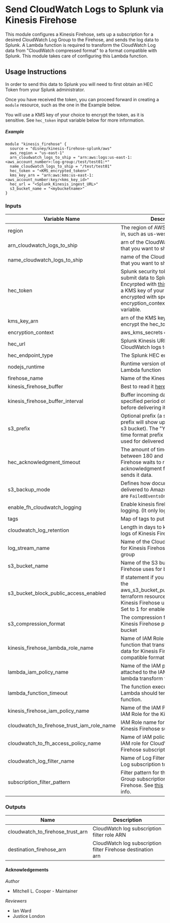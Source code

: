 # Send CloudWatch Logs to Splunk via Kinesis Firehose

This module configures a Kinesis Firehose, sets up a subscription for a desired CloudWatch Log Group to the Firehose, and sends the log data to Splunk.  A Lambda function is required to transform the CloudWatch Log data from "CloudWatch compressed format" to a format compatible with Splunk.  This module takes care of configuring this Lambda function.

## Usage Instructions

In order to send this data to Splunk you will need to first obtain an HEC Token from your Splunk administrator.

Once you have received the token, you can proceed forward in creating a `module` resource, such as the one in the Example below.

You will use a KMS key of your choice to encrypt the token, as it is sensitive.  See `hec_token` input variable below for more information.

##### Example
```
module "kinesis_firehose" {
  source = "disney/kinesis-firehose-splunk/aws"
  aws_region = "us-east-1"
  arn_cloudwatch_logs_to_ship = "arn:aws:logs:us-east-1:<aws_account_number>:log-group:/test/test01:*"  
  name_cloudwatch_logs_to_ship = "/test/test01"
  hec_token = "<KMS_encrypted_token>"
  kms_key_arn = "arn:aws:kms:us-east-1:<aws_account_number:key/<kms_key_id>"
  hec_url = "<Splunk_Kinesis_ingest_URL>"
  s3_bucket_name = "<mybucketname>"
}

```

### Inputs

| Variable Name | Description | Type  | Default | Required |
|---------------|-------------|-------|---------|----------|
| region | The region of AWS you want to work in, such as us-west-2 or us-east-1 | string | - | yes |
| arn_cloudwatch_logs_to_ship | arn of the CloudWatch Log Group that you want to ship to Splunk. | string | - | yes |
| name_cloudwatch_logs_to_ship | name of the CloudWatch Log Group that you want to ship to Splunk. | string | - | yes |
| hec_token | Splunk security token needed to submit data to Splunk vai HEC URL. Encyrpted with [this](https://www.terraform.io/docs/providers/aws/d/kms_secrets.html#example-usage) procedure using a KMS key of your choice. If encrypted with specific encryption_context please set that variable. | string | - | yes |
| kms_key_arn | arn of the KMS key you used to encrypt the hec_token | string | - | yes |
| encryption_context | aws_kms_secrets encryption context | map | `{}` | no |
| hec_url | Splunk Kinesis URL for submitting CloudWatch logs to splunk | string | - | yes |
| hec_endpoint_type | The Splunk HEC endpoint type. | string | `Raw` | no |
| nodejs_runtime | Runtime version of nodejs for Lambda function | string | `nodejs12.x` | no |
| firehose_name  | Name of the Kinesis Firehose | string | `kinesis-firehose-to-splunk` | no |
| kinesis_firehose_buffer | Best to read it [here](https://www.terraform.io/docs/providers/aws/r/kinesis_firehose_delivery_stream.html#buffer_size) | integer | `5` | no |
| kinesis_firehose_buffer_interval | Buffer incoming data for the specified period of time, in seconds, before delivering it to the destination | integer | `300` | no |
| s3_prefix | Optional prefix (a slash after the prefix will show up as a folder in the s3 bucket).  The "YYYY/MM/DD/HH" time format prefix is automatically used for delivered S3 files. | string | `kinesis-firehose/` | no |
| hec_acknowledgment_timeout | The amount of time, in seconds between 180 and 600, that Kinesis Firehose waits to receive an acknowledgment from Splunk after it sends it data. | integer | `300` | no |
| s3_backup_mode | Defines how documents should be delivered to Amazon S3. Valid values are `FailedEventsOnly` and `AllEvents`. | string | `FailedEventsOnly` | no |
| enable_fh_cloudwatch_logging | Enable kinesis firehose CloudWatch logging. (It only logs errors). | boolean | `true` | no |
| tags | Map of tags to put on the resource | map | `null` | no |
| cloudwatch_log_retention | Length in days to keep CloudWatch logs of Kinesis Firehose | integer | `30` | no |
| log_stream_name | Name of the CloudWatch log stream for Kinesis Firehose CloudWatch log group | string | `SplunkDelivery` | no |
| s3_bucket_name  | Name of the S3 bucket Kinesis Firehose uses for backups | string | - | yes |
| s3_bucket_block_public_access_enabled | If statement if you would like to add the aws_s3_bucket_public_access_block terraform resource on s3 bucket Kinesis Firehose uses for backups. Set to 1 for enabled. | integer | `0` | no | 
| s3_compression_format | The compression format for what the Kinesis Firehose puts in the s3 bucket | string | `GZIP` | no |
| kinesis_firehose_lambda_role_name | Name of IAM Role for Lambda function that transforms CloudWatch data for Kinesis Firehose into Splunk compatible format | string | `KinesisFirehoseToLambaRole` | no |
| lambda_iam_policy_name | Name of the IAM policy that is attached to the IAM Role for the lambda transform function | string | `Kinesis-Firehose-to-Splunk-Policy` | no |
| lambda_function_timeout | The function execution time at which Lambda should terminate the function. | integer | `180` | no |
| kinesis_firehose_iam_policy_name | Name of the IAM Policy attached to IAM Role for the Kinesis Firehose | string | `KinesisFirehose-Policy` | no |
| cloudwatch_to_firehose_trust_iam_role_name | IAM Role name for CloudWatch to Kinesis Firehose subscription | string | `CloudWatchToSplunkFirehoseTrust` | no |
| cloudwatch_to_fh_access_policy_name | Name of IAM policy attached to the IAM role for CloudWatch to Kinesis Firehose subscription | string | `KinesisCloudWatchToFirehosePolicy` | no |
| cloudwatch_log_filter_name | Name of Log Filter for CloudWatch Log subscription to Kinesis Firehose | string | `KinesisSubscriptionFilter` | no |
| subscription_filter_pattern | Filter pattern for the CloudWatch Log Group subscription to the Kinesis Firehose. See [this](https://docs.aws.amazon.com/AmazonCloudWatch/latest/logs/FilterAndPatternSyntax.html) for filter pattern info. | string | `""` (no filter) | no |

### Outputs

| Name | Description |
|------|-------------|
| cloudwatch_to_firehose_trust_arn | CloudWatch log subscription filter role ARN |
| destination_firehose_arn | CloudWatch log subscription filter Firehose destination arn |

#### Acknowledgements

_Author_
- Mitchell L. Cooper - Maintainer

_Reviewers_
- Ian Ward
- Justice London
